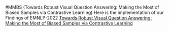 #MMBS (Towards Robust Visual Question Answering: Making the Most of Biased Samples via Contrastive Learning)
Here is the implementation of our Findings of EMNLP-2022 [Towards Robust Visual Question Answering: Making the Most of Biased Samples via Contrastive Learning](https://openreview.net/forum?id=yoOxlNY0eI1)
